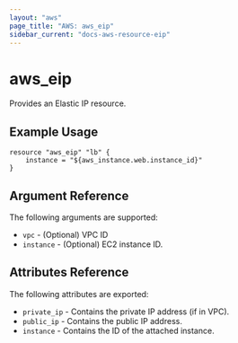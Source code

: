 ```yaml
---
layout: "aws"
page_title: "AWS: aws_eip"
sidebar_current: "docs-aws-resource-eip"
---
```


# aws\_eip

Provides an Elastic IP resource.

## Example Usage

```
resource "aws_eip" "lb" {
    instance = "${aws_instance.web.instance_id}"
}
```

## Argument Reference

The following arguments are supported:

* `vpc` - (Optional) VPC ID
* `instance` - (Optional) EC2 instance ID.

## Attributes Reference

The following attributes are exported:

* `private_ip` - Contains the private IP address (if in VPC).
* `public_ip` - Contains the public IP address.
* `instance` - Contains the ID of the attached instance.

